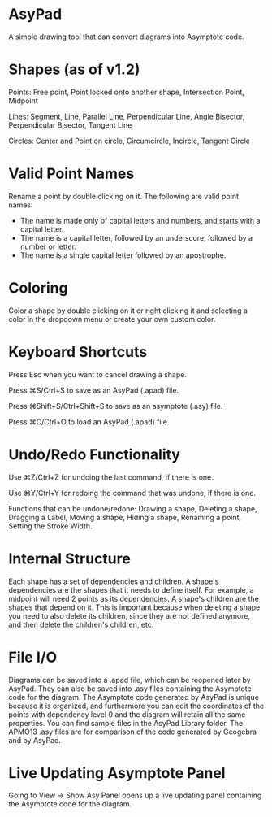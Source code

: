 # AsyPad
A simple drawing tool that can convert diagrams into Asymptote code.

# Shapes (as of v1.2)
Points: Free point, Point locked onto another shape, Intersection Point, Midpoint

Lines: Segment, Line, Parallel Line, Perpendicular Line, Angle Bisector, Perpendicular Bisector, Tangent Line

Circles: Center and Point on circle, Circumcircle, Incircle, Tangent Circle

# Valid Point Names
Rename a point by double clicking on it.
The following are valid point names:
- The name is made only of capital letters and numbers, and starts with a capital letter.
- The name is a capital letter, followed by an underscore, followed by a number or letter.
- The name is a single capital letter followed by an apostrophe.

# Coloring
Color a shape by double clicking on it or right clicking it and selecting a color in the dropdown menu or create your own custom color.

# Keyboard Shortcuts
Press Esc when you want to cancel drawing a shape.

Press ⌘S/Ctrl+S to save as an AsyPad (.apad) file.

Press ⌘Shift+S/Ctrl+Shift+S to save as an asymptote (.asy) file.

Press ⌘O/Ctrl+O to load an AsyPad (.apad) file.

# Undo/Redo Functionality
Use ⌘Z/Ctrl+Z for undoing the last command, if there is one.

Use ⌘Y/Ctrl+Y for redoing the command that was undone, if there is one.

Functions that can be undone/redone: Drawing a shape, Deleting a shape, Dragging a Label, Moving a shape, Hiding a shape, Renaming a point, Setting the Stroke Width.

# Internal Structure
Each shape has a set of dependencies and children. A shape's dependencies are the shapes that it needs to define itself. For example, a midpoint will need 2 points as its dependencies. A shape's children are the shapes that depend on it. This is important because when deleting a shape you need to also delete its children, since they are not defined anymore, and then delete the children's children, etc. 

# File I/O
Diagrams can be saved into a .apad file, which can be reopened later by AsyPad. They can also be saved into .asy files containing the Asymptote code for the diagram. The Asymptote code generated by AsyPad is unique because it is organized, and furthermore you can edit the coordinates of the points with dependency level 0 and the diagram will retain all the same properties. You can find sample files in the AsyPad Library folder. The APMO13 .asy files are for comparison of the code generated by Geogebra and by AsyPad.

# Live Updating Asymptote Panel
Going to View -> Show Asy Panel opens up a live updating panel containing the Asymptote code for the diagram.
